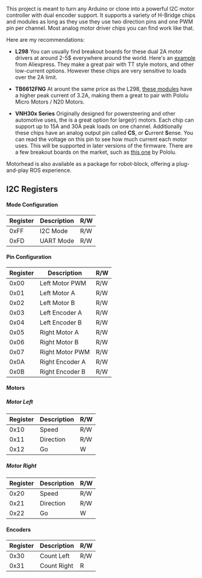 This project is meant to turn any Arduino or clone into a powerful I2C motor controller with dual encoder support. It supports a variety of H-Bridge chips and modules as long as they use they use two direction pins and one PWM pin per channel. Most analog motor driver chips you can find work like that. 

Here are my recommendations:

* **L298** You can usually find breakout boards for these dual 2A motor drivers at around 2-5$ everywhere around the world. Here's an [example](https://www.aliexpress.com/item/1005001621936295.html) from Aliexpress. They make a great pair with TT style motors, and other low-current options. However these chips are very sensitive to loads over the 2A limit.

* **TB6612FNG**
	At arount the same price as the L298, [these modules](https://shop.pimoroni.com/products/tb6612fng-dual-motor-driver-carrier
) have a higher peak current of 3.2A, making them a great to pair with Pololu Micro Motors / N20 Motors. 
	
* **VNH30x Series**
	Originally designed for powersteering and other automotive uses, the is a great option for large(r) motors. Each chip can support up to 15A and 30A peak loads on one channel. Additionally these chips have an analog output pin called **CS**, or **C**urrent **S**ense. You can read the voltage on this pin to see how much current each motor uses. This will be supported in later versions of the firmware. There are a few breakout boards on the market, such as [this one](https://www.pololu.com/product/707) by Pololu.

Motorhead is also available as a package for robot-block, offering a plug-and-play ROS experience.

## I2C Registers
#### Mode Configuration
| Register | Description | R/W |
| ----------- | ----------- |----------- |
| 0xFF | I2C Mode | R/W 
| 0xFD | UART Mode | R/W 
#### Pin Configuration
| Register | Description | R/W |
| ----------- | ----------- | ----------- |
| 0x00 | Left Motor PWM | R/W |
| 0x01| Left Motor A | R/W |
| 0x02| Left Motor B | R/W |
| 0x03| Left Encoder A | R/W |
| 0x04| Left Encoder B | R/W |
| 0x05| Right Motor A | R/W |
| 0x06| Right Motor B | R/W |
| 0x07| Right Motor PWM | R/W |
| 0x0A| Right Encoder A | R/W |
| 0x0B| Right Encoder B | R/W |

#### Motors

##### Motor Left
| Register | Description | R/W |
| ----------- | ----------- | ----------- |
| 0x10 | Speed  | R/W |
| 0x11| Direction | R/W |
| 0x12| Go |W |

##### Motor Right
| Register | Description |  R/W |
| ----------- | ----------- | ----------- |
| 0x20 | Speed  | R/W |
| 0x21| Direction | R/W |
| 0x22| Go |W |

#### Encoders
| Register | Description |  R/W |
| ----------- | ----------- | ----------- |
| 0x30| Count Left  | R/W |
| 0x31| Count Right  |  R |
